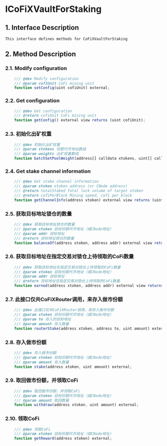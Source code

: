 # ICoFiXVaultForStaking

## 1. Interface Description
    This interface defines methods for CoFiXVaultForStaking

## 2. Method Description

### 2.1. Modify configuration

```javascript
    /// @dev Modify configuration
    /// @param cofiUnit CoFi mining unit
    function setConfig(uint cofiUnit) external;
```

### 2.2. Get configuration

```javascript
    /// @dev Get configuration
    /// @return cofiUnit CoFi mining unit
    function getConfig() external view returns (uint cofiUnit);
```

### 2.3. 初始化出矿权重

```javascript
    /// @dev 初始化出矿权重
    /// @param xtokens 份额代币地址数组
    /// @param weights 出矿权重数组
    function batchSetPoolWeight(address[] calldata xtokens, uint[] calldata weights) external;
```

### 2.4. Get stake channel information

```javascript
    /// @dev Get stake channel information
    /// @param xtoken xtoken address (or CNode address)
    /// @return totalStaked Total lock volume of target xtoken
    /// @return cofiPerBlock Mining speed, cofi per block
    function getChannelInfo(address xtoken) external view returns (uint totalStaked, uint cofiPerBlock);
```

### 2.5. 获取目标地址锁仓的数量

```javascript
    /// @dev 获取目标地址锁仓的数量
    /// @param xtoken 目标份额代币地址（或CNode地址）
    /// @param addr 目标地址
    /// @return 目标地址锁仓的数量
    function balanceOf(address xtoken, address addr) external view returns (uint);
```

### 2.6. 获取目标地址在指定交易对锁仓上待领取的CoFi数量

```javascript
    /// @dev 获取目标地址在指定交易对锁仓上待领取的CoFi数量
    /// @param xtoken 目标份额代币地址（或CNode地址）
    /// @param addr 目标地址
    /// @return 目标地址在指定交易对锁仓上待领取的CoFi数量
    function earned(address xtoken, address addr) external view returns (uint);
```

### 2.7. 此接口仅共CoFiXRouter调用，来存入做市份额

```javascript
    /// @dev 此接口仅共CoFiXRouter调用，来存入做市份额
    /// @param xtoken 目标份额代币地址（或CNode地址）
    /// @param to 存入的目标地址
    /// @param amount 存入数量
    function routerStake(address xtoken, address to, uint amount) external;
```

### 2.8. 存入做市份额

```javascript
    /// @dev 存入做市份额
    /// @param xtoken 目标份额代币地址（或CNode地址）
    /// @param amount 存入数量
    function stake(address xtoken, uint amount) external;
```

### 2.9. 取回做市份额，并领取CoFi

```javascript
    /// @dev 取回做市份额，并领取CoFi
    /// @param xtoken 目标份额代币地址（或CNode地址）
    /// @param amount 取回数量
    function withdraw(address xtoken, uint amount) external;
```

### 2.10. 领取CoFi

```javascript
    /// @dev 领取CoFi
    /// @param xtoken 目标份额代币地址（或CNode地址）
    function getReward(address xtoken) external;
```